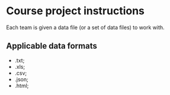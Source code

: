 # Course project instructions
Each team is given a data file (or a set of data files) to work with.
## **Applicable data formats** 
* .txt; 
* .xls; 
* .csv;
* .json;
* .html;

